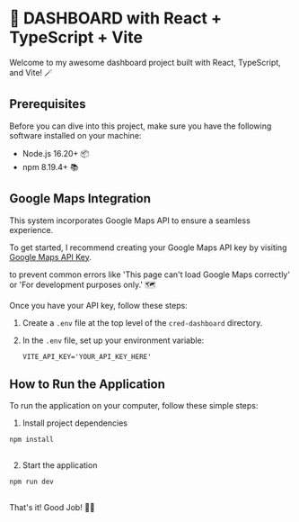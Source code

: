 # 🚀 DASHBOARD with React + TypeScript + Vite

Welcome to my awesome dashboard project built with React, TypeScript, and Vite! 🪄

## Prerequisites

Before you can dive into this project, make sure you have the following software installed on your machine:

- Node.js 16.20+ 📦
- npm 8.19.4+ 📚

## Google Maps Integration

This system incorporates Google Maps API to ensure a seamless experience.

To get started, I recommend creating your Google Maps API key by visiting [Google Maps API Key](https://developers.google.com/maps/documentation/javascript/get-api-key?hl=pt-br).

to prevent common errors like 'This page can't load Google Maps correctly' or 'For development purposes only.' 🗺️

Once you have your API key, follow these steps:

1. Create a `.env` file at the top level of the `cred-dashboard` directory.
2. In the `.env` file, set up your environment variable:

   ```plaintext
   VITE_API_KEY='YOUR_API_KEY_HERE'
## How to Run the Application

To run the application on your computer, follow these simple steps:

1. Install project dependencies
```js
npm install
  
```
2. Start the application

```js
npm run dev
  
```

That's it! Good Job! 🎉✨

